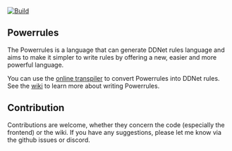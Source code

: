 [![Build](https://github.com/lomination/Powerrules/actions/workflows/build.yaml/badge.svg)](https://github.com/lomination/Powerrules/actions/workflows/build.yaml)

## Powerrules

The Powerrules is a language that can generate DDNet rules language and aims to make it simpler to write rules by offering a new, easier and more powerful language.

You can use the [online transpiler](https://lomination.github.io/Powerrules/) to convert Powerrules into DDNet rules. See the [wiki](https://github.com/lomination/Powerrules/wiki) to learn more about writing Powerrules.

## Contribution

Contributions are welcome, whether they concern the code (especially the frontend) or the wiki. If you have any suggestions, please let me know via the github issues or discord.
